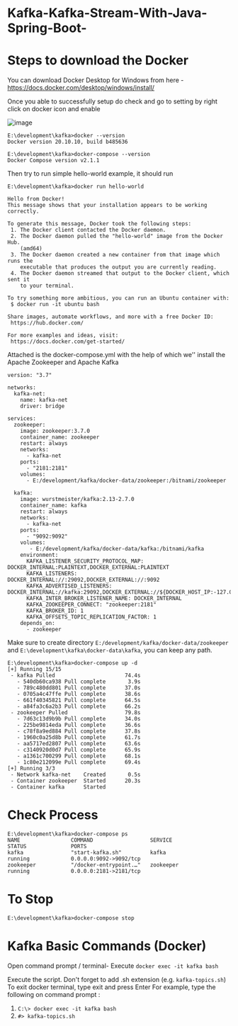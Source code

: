 # Kafka-Kafka-Stream-With-Java-Spring-Boot-

# Steps to download the Docker 

You can download Docker Desktop for Windows from here - https://docs.docker.com/desktop/windows/install/

Once you able to successfully setup do check and go to setting by right click on docker icon and enable

![image](https://user-images.githubusercontent.com/54174687/141322746-4196bc9c-00de-403d-a0db-657578c7b42b.png)

```
E:\development\kafka>docker --version
Docker version 20.10.10, build b485636

E:\development\kafka>docker-compose --version
Docker Compose version v2.1.1
```
Then try to run simple hello-world example, it should run

```
E:\development\kafka>docker run hello-world

Hello from Docker!
This message shows that your installation appears to be working correctly.

To generate this message, Docker took the following steps:
 1. The Docker client contacted the Docker daemon.
 2. The Docker daemon pulled the "hello-world" image from the Docker Hub.
    (amd64)
 3. The Docker daemon created a new container from that image which runs the
    executable that produces the output you are currently reading.
 4. The Docker daemon streamed that output to the Docker client, which sent it
    to your terminal.

To try something more ambitious, you can run an Ubuntu container with:
 $ docker run -it ubuntu bash

Share images, automate workflows, and more with a free Docker ID:
 https://hub.docker.com/

For more examples and ideas, visit:
 https://docs.docker.com/get-started/
```

Attached is the docker-compose.yml with the help of which we'' install the Apache Zookeeper and Apache Kafka

```
version: "3.7"

networks:
  kafka-net:
    name: kafka-net
    driver: bridge

services:
  zookeeper:
    image: zookeeper:3.7.0
    container_name: zookeeper
    restart: always
    networks:
      - kafka-net
    ports:
      - "2181:2181"
    volumes:
      - E:/development/kafka/docker-data/zookeeper:/bitnami/zookeeper

  kafka:
    image: wurstmeister/kafka:2.13-2.7.0
    container_name: kafka
    restart: always
    networks:
      - kafka-net
    ports:
      - "9092:9092"
    volumes:
       - E:/development/kafka/docker-data/kafka:/bitnami/kafka
    environment:
      KAFKA_LISTENER_SECURITY_PROTOCOL_MAP: DOCKER_INTERNAL:PLAINTEXT,DOCKER_EXTERNAL:PLAINTEXT
      KAFKA_LISTENERS: DOCKER_INTERNAL://:29092,DOCKER_EXTERNAL://:9092
      KAFKA_ADVERTISED_LISTENERS: DOCKER_INTERNAL://kafka:29092,DOCKER_EXTERNAL://${DOCKER_HOST_IP:-127.0.0.1}:9092
      KAFKA_INTER_BROKER_LISTENER_NAME: DOCKER_INTERNAL
      KAFKA_ZOOKEEPER_CONNECT: "zookeeper:2181"
      KAFKA_BROKER_ID: 1
      KAFKA_OFFSETS_TOPIC_REPLICATION_FACTOR: 1
    depends_on:
      - zookeeper
```

Make sure to create directory `E:/development/kafka/docker-data/zookeeper` and `E:\development\kafka\docker-data\kafka`, you can keep any path.

```
E:\development\kafka>docker-compose up -d
[+] Running 15/15
 - kafka Pulled                      74.4s
   - 540db60ca938 Pull complete       3.9s
   - 789c480dd801 Pull complete      37.0s
   - 0705a4c47ffe Pull complete      38.6s
   - 661f40345821 Pull complete      64.5s
   - a84fa3c6a2b3 Pull complete      66.2s
 - zookeeper Pulled                  79.8s
   - 7d63c13d9b9b Pull complete      34.0s
   - 225be9814eda Pull complete      36.6s
   - c78f8a9ed884 Pull complete      37.8s
   - 1960c0a25d8b Pull complete      61.7s
   - aa5717ed2807 Pull complete      63.6s
   - c3140920d0d7 Pull complete      65.9s
   - a1361c700299 Pull complete      68.1s
   - 1c80e212099e Pull complete      69.4s
[+] Running 3/3
 - Network kafka-net    Created       0.5s
 - Container zookeeper  Started      20.3s
 - Container kafka      Started
```

# Check Process

```
E:\development\kafka>docker-compose ps
NAME                COMMAND                  SERVICE             STATUS              PORTS
kafka               "start-kafka.sh"         kafka               running             0.0.0.0:9092->9092/tcp
zookeeper           "/docker-entrypoint.…"   zookeeper           running             0.0.0.0:2181->2181/tcp
```

# To Stop 

```
E:\development\kafka>docker-compose stop
```

# Kafka Basic Commands (Docker)

Open command prompt / terminal- Execute `docker exec -it kafka bash`

Execute the script. Don't forget to add .sh extension (e.g. `kafka-topics.sh`)
To exit docker terminal, type exit and press Enter
For example, type the following on command prompt :

1. `C:\> docker exec -it kafka bash`
2. `#> kafka-topics.sh`
